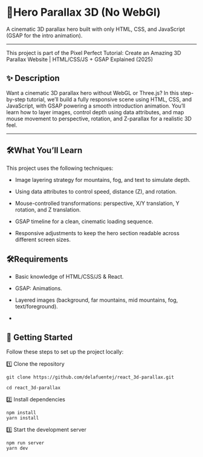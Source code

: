 # 🧙Hero Parallax 3D (No WebGl)

A cinematic 3D parallax hero built with only HTML, CSS, and JavaScript (GSAP for the intro animation).

---

This project is part of the Pixel Perfect Tutorial: Create an Amazing 3D Parallax Website | HTML/CSS/JS + GSAP Explained (2025)

## ✨ Description

Want a cinematic 3D parallax hero without WebGL or Three.js? In this step-by-step tutorial, we’ll build a fully responsive scene using HTML, CSS, and JavaScript, with GSAP powering a smooth introduction animation. You’ll learn how to layer images, control depth using data attributes, and map mouse movement to perspective, rotation, and Z-parallax for a realistic 3D feel.

---

## 🛠️What You’ll Learn

This project uses the following techniques:

- Image layering strategy for mountains, fog, and text to simulate depth.

- Using data attributes to control speed, distance (Z), and rotation.

- Mouse-controlled transformations: perspective, X/Y translation, Y rotation, and Z translation.

- GSAP timeline for a clean, cinematic loading sequence.

- Responsive adjustments to keep the hero section readable across different screen sizes.

## 🛠️Requirements

- Basic knowledge of HTML/CSS/JS & React.

- GSAP: Animations.

- Layered images (background, far mountains, mid mountains, fog, text/foreground).

-

## 🚀 Getting Started

Follow these steps to set up the project locally:

1️⃣ Clone the repository

```
git clone https://github.com/delafuentej/react_3d-parallax.git

cd react_3d-parallax
```

2️⃣ Install dependencies

```
npm install
yarn install
```

3️⃣ Start the development server

```
npm run server
yarn dev
```
